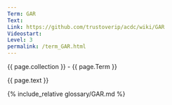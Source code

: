 ```yaml
---
Term: GAR
Text: 
Link: https://github.com/trustoverip/acdc/wiki/GAR
Videostart: 
Level: 3
permalink: /term_GAR.html
---
```


{{ page.collection }} - {{ page.Term }}

   {{ page.text }}

{% include_relative glossary/GAR.md %}
